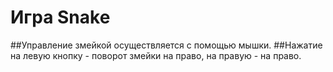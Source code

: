 # Игра Snake
##Управление змейкой осуществляется с помощью мышки.
##Нажатие на левую кнопку - поворот змейки на право, на правую - на право.